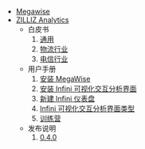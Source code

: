 <!-- docs/_sidebar.md -->

* [Megawise](install_infini_sql_en.md)
* [ZILLIZ Analytics](/)
     * 白皮书
       1. [通用](white_paper.md)
       1. [物流行业](white_paper_logistics.md)
       1. [电信行业](white_paper_telco.md)
     * 用户手册
       1. [安装 MegaWise](install_infini_sql.md)
       1. [安装 Infini 可视化交互分析界面](install_infini_bi.md)
       1. [新建 Infini 仪表盘](add_dashboard.md)
       1. [Infini 可视化交互分析界面类型](chart_types.md)
       1. [训练营](https://github.com/Infini-Analytics/Bootcamp)
     * 发布说明
       1. [0.4.0](0.4.0_release_notes.md)
